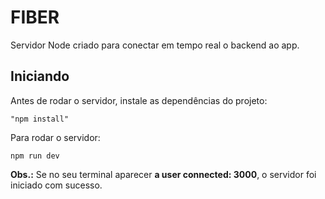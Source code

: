 # FIBER

Servidor Node criado para conectar em tempo real o backend ao app.   

## Iniciando

Antes de rodar o servidor, instale as dependências do projeto:

```
"npm install" 
```

Para rodar o servidor:

```
npm run dev 
```

**Obs.:** Se no seu terminal aparecer **a user connected: 3000**, o servidor foi iniciado com sucesso. 
